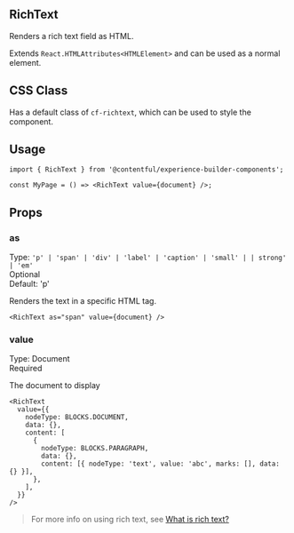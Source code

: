 ## RichText

Renders a rich text field as HTML.

Extends `React.HTMLAttributes<HTMLElement>` and can be used as a normal element.

## CSS Class

Has a default class of `cf-richtext`, which can be used to style the component.

## Usage

```tsx
import { RichText } from '@contentful/experience-builder-components';

const MyPage = () => <RichText value={document} />;
```

## Props

### as

Type: `'p' | 'span' | 'div' | 'label' | 'caption' | 'small' | | strong' | 'em'`\
Optional\
Default: 'p'

Renders the text in a specific HTML tag.

```tsx
<RichText as="span" value={document} />
```

### value

Type: Document\
Required

The document to display

```tsx
<RichText
  value={{
    nodeType: BLOCKS.DOCUMENT,
    data: {},
    content: [
      {
        nodeType: BLOCKS.PARAGRAPH,
        data: {},
        content: [{ nodeType: 'text', value: 'abc', marks: [], data: {} }],
      },
    ],
  }}
/>
```

> For more info on using rich text, see [What is rich text?](https://www.contentful.com/developers/docs/concepts/rich-text/)
